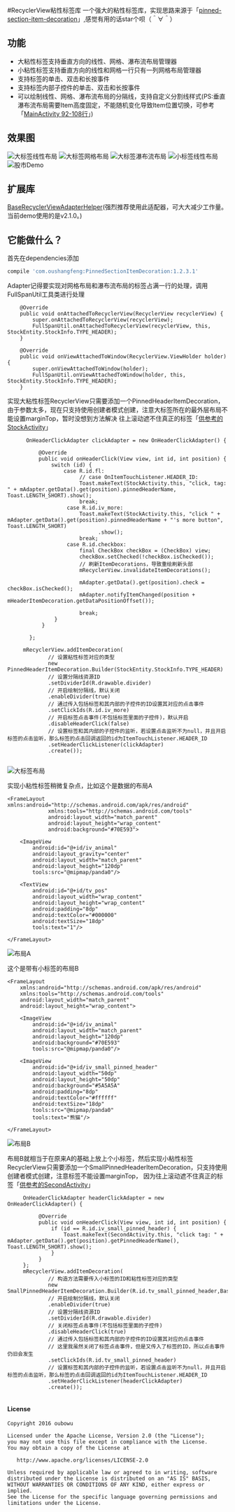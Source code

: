 #RecyclerView粘性标签库
一个强大的粘性标签库，实现思路来源于「[pinned-section-item-decoration](https://github.com/takahr/pinned-section-item-decoration)」,感觉有用的话star个呗（＾∀＾）
## 功能
- 大粘性标签支持垂直方向的线性、网格、瀑布流布局管理器
- 小粘性标签支持垂直方向的线性和网格一行只有一列网格布局管理器
- 支持标签的单击、双击和长按事件
- 支持标签内部子控件的单击、双击和长按事件
- 可以绘制线性、网格、瀑布流布局的分隔线，支持自定义分割线样式(PS:垂直瀑布流布局需要Item高度固定，不能随机变化导致Item位置切换，可参考「[MainActivity 92-108行](https://github.com/oubowu/PinnedSectionItemDecoration/blob/master/app%2Fsrc%2Fmain%2Fjava%2Fcom%2Foushangfeng%2Fpinneddemo%2FMainActivity.java#L92-L108)」)

## 效果图
![大标签线性布局](/pic/big_header_linearlayout.gif) 
![大标签网格布局](/pic/big_header_gridlayout.gif) 
![大标签瀑布流布局](/pic/big_header_staggeredgridlayout.gif) 
![小标签线性布局](/pic/small_header_linearlayout.gif) 
![股市Demo](/pic/stock_demo.gif) 

## 扩展库
[BaseRecyclerViewAdapterHelper](https://github.com/CymChad/BaseRecyclerViewAdapterHelper)(强烈推荐使用此适配器，可大大减少工作量。当前demo使用的是v2.1.0。)

## 它能做什么？

首先在dependencies添加
```groovy
compile 'com.oushangfeng:PinnedSectionItemDecoration:1.2.3.1'
```

Adapter记得要实现对网格布局和瀑布流布局的标签占满一行的处理，调用FullSpanUtil工具类进行处理
```
    @Override
    public void onAttachedToRecyclerView(RecyclerView recyclerView) {
        super.onAttachedToRecyclerView(recyclerView);
        FullSpanUtil.onAttachedToRecyclerView(recyclerView, this, StockEntity.StockInfo.TYPE_HEADER);
    }

    @Override
    public void onViewAttachedToWindow(RecyclerView.ViewHolder holder) {
        super.onViewAttachedToWindow(holder);
        FullSpanUtil.onViewAttachedToWindow(holder, this, StockEntity.StockInfo.TYPE_HEADER);
    }
```

实现大粘性标签RecyclerView只需要添加一个PinnedHeaderItemDecoration，由于参数太多，现在只支持使用创建者模式创建，注意大标签所在的最外层布局不能设置marginTop，暂时没想到方法解决
往上滚动遮不住真正的标签「[供参考的StockActivity](https://github.com/oubowu/PinnedSectionItemDecoration/blob/master/app%2Fsrc%2Fmain%2Fjava%2Fcom%2Foushangfeng%2Fpinneddemo%2FStockActivity.java#L53-L83)」
``` 
      OnHeaderClickAdapter clickAdapter = new OnHeaderClickAdapter() {

          @Override
          public void onHeaderClick(View view, int id, int position) {
              switch (id) {
                  case R.id.fl:
                       // case OnItemTouchListener.HEADER_ID:
                       Toast.makeText(StockActivity.this, "click, tag: " + mAdapter.getData().get(position).pinnedHeaderName, Toast.LENGTH_SHORT).show();
                       break;
                   case R.id.iv_more:
                       Toast.makeText(StockActivity.this, "click " + mAdapter.getData().get(position).pinnedHeaderName + "'s more button", Toast.LENGTH_SHORT)
                             .show();
                       break;
                   case R.id.checkbox:
                       final CheckBox checkBox = (CheckBox) view;
                       checkBox.setChecked(!checkBox.isChecked());
                       // 刷新ItemDecorations，导致重绘刷新头部
                       mRecyclerView.invalidateItemDecorations();

                       mAdapter.getData().get(position).check = checkBox.isChecked();
                       mAdapter.notifyItemChanged(position + mHeaderItemDecoration.getDataPositionOffset());

                       break;
               }
           }

       };

     mRecyclerView.addItemDecoration(
             // 设置粘性标签对应的类型
             new PinnedHeaderItemDecoration.Builder(StockEntity.StockInfo.TYPE_HEADER)
             // 设置分隔线资源ID
             .setDividerId(R.drawable.divider)
             // 开启绘制分隔线，默认关闭
             .enableDivider(true)
             // 通过传入包括标签和其内部的子控件的ID设置其对应的点击事件
             .setClickIds(R.id.iv_more)
             // 开启标签点击事件(不包括标签里面的子控件)，默认开启
             .disableHeaderClick(false)
             // 设置标签和其内部的子控件的监听，若设置点击监听不为null，并且开启标签的点击监听，那么标签的点击回调返回的id为ItemTouchListener.HEADER_ID
             .setHeaderClickListener(clickAdapter)
             .create());
    
```
![大标签布局](/pic/big_pinned_header.png) 

实现小粘性标签稍微复杂点，比如这个是数据的布局A
```
<FrameLayout xmlns:android="http://schemas.android.com/apk/res/android"
             xmlns:tools="http://schemas.android.com/tools"
             android:layout_width="match_parent"
             android:layout_height="wrap_content"
             android:background="#70E593">

    <ImageView
        android:id="@+id/iv_animal"
        android:layout_gravity="center"
        android:layout_width="match_parent"
        android:layout_height="120dp"
        tools:src="@mipmap/panda0"/>

    <TextView
        android:id="@+id/tv_pos"
        android:layout_width="wrap_content"
        android:layout_height="wrap_content"
        android:padding="8dp"
        android:textColor="#000000"
        android:textSize="18dp"
        tools:text="1"/>

</FrameLayout>
```
![布局A](/pic/item-data.png) 

这个是带有小标签的布局B
```
<FrameLayout
    xmlns:android="http://schemas.android.com/apk/res/android"
    xmlns:tools="http://schemas.android.com/tools"
    android:layout_width="match_parent"
    android:layout_height="wrap_content">

    <ImageView
        android:id="@+id/iv_animal"
        android:layout_width="match_parent"
        android:layout_height="120dp"
        android:background="#70E593"
        tools:src="@mipmap/panda0"/>

    <ImageView
        android:id="@+id/iv_small_pinned_header"
        android:layout_width="50dp"
        android:layout_height="50dp"
        android:background="#5A5A5A"
        android:padding="8dp"
        android:textColor="#ffffff"
        android:textSize="18dp"
        tools:src="@mipmap/panda0"
        tools:text="熊猫"/>

</FrameLayout>
```
![布局B](/pic/small_pinned_header.png) 

布局B就相当于在原来A的基础上放上个小标签，然后实现小粘性标签RecyclerView只需要添加一个SmallPinnedHeaderItemDecoration，只支持使用创建者模式创建，注意标签不能设置marginTop，
因为往上滚动遮不住真正的标签「[供参考的SecondActivity](https://github.com/oubowu/PinnedSectionItemDecoration/blob/master/app%2Fsrc%2Fmain%2Fjava%2Fcom%2Foushangfeng%2Fpinneddemo%2FSecondActivity.java#L114-L126)」
```
     OnHeaderClickAdapter headerClickAdapter = new OnHeaderClickAdapter() {

          @Override
          public void onHeaderClick(View view, int id, int position) {
              if (id == R.id.iv_small_pinned_header) {
                  Toast.makeText(SecondActivity.this, "click tag: " + mAdapter.getData().get(position).getPinnedHeaderName(), Toast.LENGTH_SHORT).show();
              }
          }
     };
     mRecyclerView.addItemDecoration(
             // 构造方法需要传入小标签的ID和粘性标签对应的类型
             new SmallPinnedHeaderItemDecoration.Builder(R.id.tv_small_pinned_header,BaseHeaderAdapter.TYPE_HEADER)
             // 开启绘制分隔线，默认关闭
             .enableDivider(true)
             // 设置分隔线资源ID
             .setDividerId(R.drawable.divider)
             // 关闭标签点击事件(不包括标签里面的子控件)
             .disableHeaderClick(true)
             // 通过传入包括标签和其内部的子控件的ID设置其对应的点击事件
             // 这里我虽然关闭了标签点击事件，但是又传入了标签的ID，所以点击事件仍旧会发生
             .setClickIds(R.id.tv_small_pinned_header)
             // 设置标签和其内部的子控件的监听，若设置点击监听不为null，并且开启标签的点击监听，那么标签的点击回调返回的id为ItemTouchListener.HEADER_ID
             .setHeaderClickListener(headerClickAdapter)
             .create());
    
```

#### License
```
Copyright 2016 oubowu

Licensed under the Apache License, Version 2.0 (the "License");
you may not use this file except in compliance with the License.
You may obtain a copy of the License at

   http://www.apache.org/licenses/LICENSE-2.0

Unless required by applicable law or agreed to in writing, software
distributed under the License is distributed on an "AS IS" BASIS,
WITHOUT WARRANTIES OR CONDITIONS OF ANY KIND, either express or implied.
See the License for the specific language governing permissions and
limitations under the License.
```




